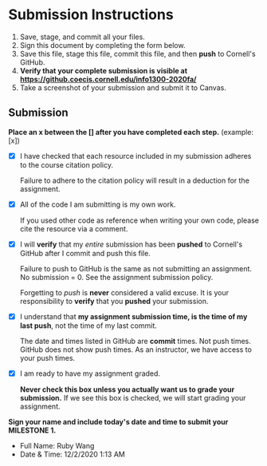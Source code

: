 # Submission Instructions

1. Save, stage, and commit all your files.
2. Sign this document by completing the form below.
3. Save this file, stage this file, commit this file, and then **push** to Cornell's GitHub.
4. **Verify that your complete submission is visible at <https://github.coecis.cornell.edu/info1300-2020fa/>**
5. Take a screenshot of your submission and submit it to Canvas.

## Submission

**Place an x between the [] after you have completed each step.** (example: [x])

- [x] I have checked that each resource included in my submission adheres to the course citation policy.

    Failure to adhere to the citation policy will result in a deduction for the assignment.

- [x] All of the code I am submitting is my own work.

    If you used other code as reference when writing your own code, please cite the resource via a comment.

- [x] I will **verify** that my _entire_ submission has been **pushed** to Cornell's GitHub after I commit and push this file.

    Failure to push to GitHub is the same as not submitting an assignment. No submission = 0. See the assignment submission policy.

    Forgetting to _push_ is **never** considered a valid excuse. It is your responsibility to **verify** that you **pushed** your submission.

- [x] I understand that **my assignment submission time, is the time of my last push**, not the time of my last commit.

    The date and times listed in GitHub are **commit** times. Not push times. GitHub does not show push times. As an instructor, we have access to your push times.

- [x] I am ready to have my assignment graded.

    **Never check this box unless you actually want us to grade your submission.** If we see this box is checked, we will start grading your assignment.

**Sign your name and include today's date and time to submit your MILESTONE 1.**

- Full Name: Ruby Wang
- Date & Time: 12/2/2020 1:13 AM 
